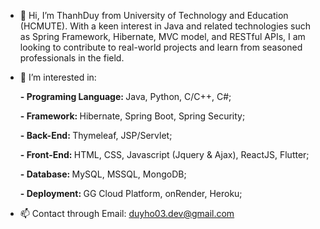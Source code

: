 - 👋 Hi, I’m ThanhDuy from University of Technology and Education (HCMUTE). With a keen interest in Java and related technologies such as Spring Framework, Hibernate, MVC model, and RESTful APIs, I am looking to contribute to real-world projects and learn from seasoned professionals in the field.
- 👀 I’m interested in:
   
  <b>- Programing Language: </b> Java, Python, C/C++, C#;

  <b>- Framework:  </b> Hibernate, Spring Boot, Spring Security;

  <b>- Back-End:  </b> Thymeleaf, JSP/Servlet;

  <b>- Front-End:  </b>HTML, CSS, Javascript (Jquery & Ajax), ReactJS, Flutter;

  <b>- Database:  </b>MySQL, MSSQL, MongoDB;

  <b>- Deployment:  </b>GG Cloud Platform, onRender, Heroku;

- 📫 Contact through Email: duyho03.dev@gmail.com

